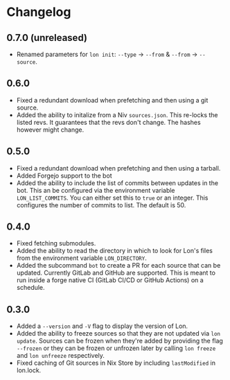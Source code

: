 # Changelog

## 0.7.0 (unreleased)

- Renamed parameters for `lon init`: `--type` -> `--from` & `--from` ->
  `--source`.

## 0.6.0

- Fixed a redundant download when prefetching and then using a git source.
- Added the ability to initalize from a Niv `sources.json`. This re-locks the
  listed revs. It guarantees that the revs don't change. The hashes however
  might change.

## 0.5.0

- Fixed a redundant download when prefetching and then using a tarball.
- Added Forgejo support to the bot
- Added the ability to include the list of commits between updates in the bot.
  This an be configured via the environment variable `LON_LIST_COMMITS`. You
  can either set this to `true` or an integer. This configures the number of
  commits to list. The default is 50.

## 0.4.0

- Fixed fetching submodules.
- Added the ability to read the directory in which to look for Lon's files from
  the environment variable `LON_DIRECTORY`.
- Added the subcommand `bot` to create a PR for each source that can be
  updated. Currently GitLab and GitHub are supported. This is meant to run
  inside a forge native CI (GitLab CI/CD or GitHub Actions) on a schedule.

## 0.3.0

- Added a `--version` and `-V` flag to display the version of Lon.
- Added the ability to freeze sources so that they are not updated via `lon
  update`. Sources can be frozen when they're added by providing the flag
  `--frozen` or they can be frozen or unfrozen later by calling `lon freeze`
  and `lon unfreeze` respectively.
- Fixed caching of Git sources in Nix Store by including `lastModified` in
  lon.lock.
